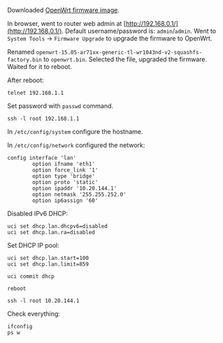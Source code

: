 Downloaded [OpenWrt firmware image](https://downloads.openwrt.org/chaos_calmer/15.05/ar71xx/generic/openwrt-15.05-ar71xx-generic-tl-wr1043nd-v2-squashfs-factory.bin).

In browser, went to router web admin at [http://192.168.0.1/](http://192.168.0.1/).
Default username/password is: `admin`/`admin`.
Went to `System Tools` -> `Firmware Upgrade` to upgrade the firmware to OpenWrt.

Renamed `openwrt-15.05-ar71xx-generic-tl-wr1043nd-v2-squashfs-factory.bin` to `openwrt.bin`.
Selected the file, upgraded the firmware. Waited for it to reboot.

After reboot:

```
telnet 192.168.1.1
```

Set password with `passwd` command.

```
ssh -l root 192.168.1.1
```

In `/etc/config/system` configure the hostname.

In `/etc/config/network` configured the network:

```
config interface 'lan'                         
        option ifname 'eth1'                   
        option force_link '1'         
        option type 'bridge'          
        option proto 'static'         
        option ipaddr '10.20.144.1'   
        option netmask '255.255.252.0'
        option ip6assign '60'         
```

Disabled IPv6 DHCP:

```
uci set dhcp.lan.dhcpv6=disabled
uci set dhcp.lan.ra=disabled
```

Set DHCP IP pool:

```
uci set dhcp.lan.start=100
uci set dhcp.lan.limit=859
```

```
uci commit dhcp
```
```
reboot
```
```
ssh -l root 10.20.144.1
```

Check everything:

```
ifconfig
ps w
```
